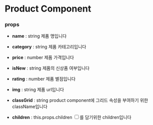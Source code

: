# Product Component

### props

- **name** : string
  제품 명입니다

- **category** : string
  제품 카테고리입니다

- **price** : number
  제품 가격입니다

- **isNew** : string
  제품의 신상품 여부입니다

- **rating** : number
  제품 별점입니다

- **img** : string
  제품 url입니다

- **classGrid** : string
  product component에 그리드 속성을 부여하기 위한 className입니다

- **children** : this.props.children
  <input type="checkbox">를 담기위한 children입니다
